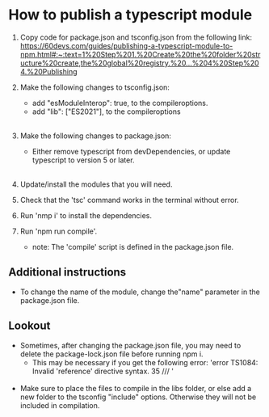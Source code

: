 # How to publish a typescript module

1. Copy code for package.json and tsconfig.json from the following link:
https://60devs.com/guides/publishing-a-typescript-module-to-npm.html#:~:text=1%20Step%201.%20Create%20the%20folder%20structure%20create,the%20global%20registry.%20...%204%20Step%204.%20Publishing

2. Make the following changes to tsconfig.json:
    - add "esModuleInterop": true, to the compileroptions.
    - add "lib": ["ES2021"], to the compileroptions
    <br><br>
3. Make the following changes to package.json:
    - Either remove typescript from devDependencies, or update typescript to version 5 or later.
    <br><br>

3. Update/install the modules that you will need.

4. Check that the 'tsc' command works in the terminal without error.

5. Run 'nmp i' to install the dependencies.
5. Run 'npm run compile'.
    - note: The 'compile' script is defined in the package.json file. 

## Additional instructions
- To change the name of the module, change the"name" parameter in the package.json file.

## Lookout
- Sometimes, after changing the package.json file, you may need to delete the package-lock.json file before running npm i.
    - This may be necessary if you get the following error:
'error TS1084: Invalid 'reference' directive syntax.
35 /// <reference lib="es2017" />'
<br><br>
- Make sure to place the files to compile in the libs folder, or else add a new folder to the tsconfig "include" options. Otherwise they will not be included in compilation.
